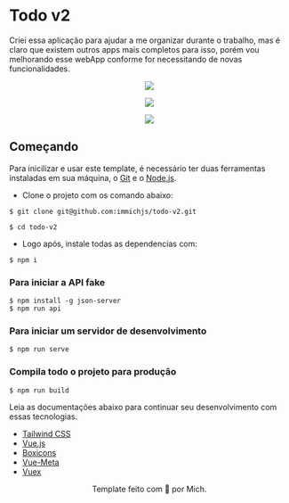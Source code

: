 # Todo v2

Criei essa aplicação para ajudar a me organizar durante o trabalho, mas é claro que existem outros apps mais completos para isso, porém vou melhorando esse webApp conforme for necessitando de novas funcionalidades.

<p align="center">
    <img src="https://i.imgur.com/ZSP6AVJ.png">
</p>

<p align="center">
    <img src="https://i.imgur.com/BEqqye4.png">
</p>

<p align="center">
    <img src="https://i.imgur.com/sverg4L.png">
</p>

## Começando

Para inicilizar e usar este template, é necessário ter duas ferramentas instaladas em sua máquina, o [Git](https://git-scm.com/) e o [Node.js](https://nodejs.org/).

- Clone o projeto com os comando abaixo:
```
$ git clone git@github.com:immichjs/todo-v2.git

$ cd todo-v2
```

- Logo após, instale todas as dependencias com:
```
$ npm i
```

### Para iniciar a API fake
```
$ npm install -g json-server
$ npm run api
```

### Para iniciar um servidor de desenvolvimento
```
$ npm run serve
```

### Compila todo o projeto para produção
```
$ npm run build
```

Leia as documentações abaixo para continuar seu desenvolvimento com essas tecnologias.

- [Tailwind CSS](https://tailwindcss.com/)
- [Vue.js](https://br.vuejs.org/)
- [Boxicons](https://boxicons.com/)
- [Vue-Meta](https://www.npmjs.com/package/vue-meta)
- [Vuex](https://vuex.vuejs.org/ptbr/)

<p align="center">Template feito com 💖 por Mich.</p>

